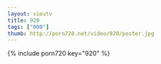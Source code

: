 ```yaml
--- 
layout: sieutv
title: 920
tags: ["000"]
thumb: http://porn720.net/video/920/poster.jpg
---
```

{% include porn720 key="920" %} 
